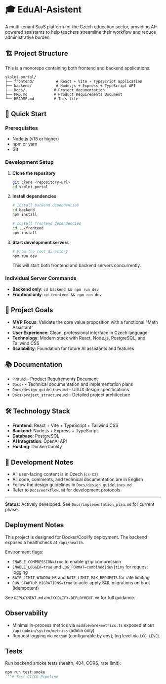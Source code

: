 # 🎓 EduAI-Asistent

A multi-tenant SaaS platform for the Czech education sector, providing AI-powered assistants to help teachers streamline their workflow and reduce administrative burden.

## 🏗️ Project Structure

This is a monorepo containing both frontend and backend applications:

```
skolni_portal/
├── frontend/          # React + Vite + TypeScript application
├── backend/           # Node.js + Express + TypeScript API
├── Docs/             # Project documentation
├── PRD.md            # Product Requirements Document
└── README.md         # This file
```

## 🚀 Quick Start

### Prerequisites

- Node.js (v18 or higher)
- npm or yarn
- Git

### Development Setup

1. **Clone the repository**
   ```bash
   git clone <repository-url>
   cd skolni_portal
   ```

2. **Install dependencies**
   ```bash
   # Install backend dependencies
   cd backend
   npm install
   
   # Install frontend dependencies
   cd ../frontend
   npm install
   ```

3. **Start development servers**
   ```bash
   # From the root directory
   npm run dev
   ```
   
   This will start both frontend and backend servers concurrently.

### Individual Server Commands

- **Backend only**: `cd backend && npm run dev`
- **Frontend only**: `cd frontend && npm run dev`

## 🎯 Project Goals

- **MVP Focus**: Validate the core value proposition with a functional "Math Assistant"
- **User Experience**: Clean, professional interface in Czech language
- **Technology**: Modern stack with React, Node.js, PostgreSQL, and Tailwind CSS
- **Scalability**: Foundation for future AI assistants and features

## 📚 Documentation

- `PRD.md` - Product Requirements Document
- `Docs/` - Technical documentation and implementation plans
- `Docs/design_guidelines.md` - UI/UX design specifications
- `Docs/project_structure.md` - Detailed project architecture

## 🛠️ Technology Stack

- **Frontend**: React + Vite + TypeScript + Tailwind CSS
- **Backend**: Node.js + Express + TypeScript
- **Database**: PostgreSQL
- **AI Integration**: OpenAI API
 - **Hosting**: Docker/Coolify

## 📝 Development Notes

- All user-facing content is in Czech (`cs-CZ`)
- All code, comments, and technical documentation are in English
- Follow the design guidelines in `Docs/design_guidelines.md`
- Refer to `Docs/workflow.md` for development protocols

---

**Status**: Actively developed. See `Docs/implementation_plan.md` for current phase.

## Deployment Notes

This project is designed for Docker/Coolify deployment. The backend exposes a healthcheck at `/api/health`.

Environment flags:
- `ENABLE_COMPRESSION=true` to enable gzip compression
- `ENABLE_LOGGER=true` and `LOG_FORMAT=combined|dev|tiny` for request logging
- `RATE_LIMIT_WINDOW_MS` and `RATE_LIMIT_MAX_REQUESTS` for rate limiting
- `RUN_STARTUP_MIGRATIONS=true` to auto-apply SQL migrations on boot (idempotent)

See `DEPLOYMENT.md` and `COOLIFY-DEPLOYMENT.md` for full guidance.

## Observability

- Minimal in-process metrics via `middleware/metrics.ts` exposed at `GET /api/admin/system/metrics` (admin only)
- Request logging via `morgan` (configurable by env); log level via `LOG_LEVEL`

## Tests

Run backend smoke tests (health, 404, CORS, rate limit):

```bash
npm run test:smoke
```#   T e s t   C I / C D   P i p e l i n e  
 